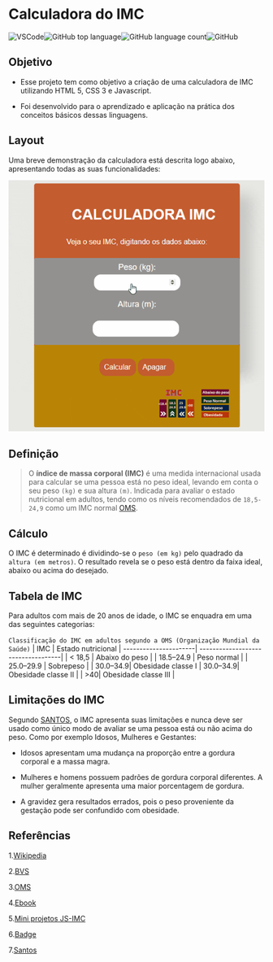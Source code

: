 # Calculadora do IMC

![VSCode](https://img.shields.io/badge/Made%20for-VSCode-1f425f.svg)![GitHub top language](https://img.shields.io/github/languages/top/deniseflora/Calculadora-do-IMC)![GitHub language count](https://img.shields.io/github/languages/count/deniseflora/Calculadora-do-IMC)![GitHub](https://img.shields.io/github/license/deniseflora/Calculadora-do-IMC)

## Objetivo

- Esse projeto tem como objetivo a criação de uma calculadora de IMC utilizando HTML 5, CSS 3 e Javascript.

- Foi desenvolvido para o aprendizado e aplicação na prática dos conceitos básicos dessas linguagens.

## Layout

Uma breve demonstração da calculadora está descrita logo abaixo, apresentando todas as suas funcionalidades:

![IMC](IMC.gif)

## Definição

>O **índice de massa corporal (IMC)** é uma medida internacional usada para calcular se uma pessoa está no peso ideal, levando em conta o seu peso `(kg)` e sua altura `(m)`. Indicada para avaliar o estado nutricional em adultos, tendo como os níveis recomendados de `18,5-24,9` como um IMC normal [OMS](https://www.who.int/europe/news-room/fact-sheets/item/a-healthy-lifestyle---who-recommendations).

## Cálculo

O IMC é determinado é dividindo-se o `peso (em kg)` pelo quadrado da `altura (em metros)`. O resultado revela se o peso está dentro da faixa ideal, abaixo ou acima do desejado.

## Tabela de IMC

Para adultos com mais de 20 anos de idade, o IMC se enquadra em uma das seguintes categorias:

`Classificação do IMC em adultos segundo a OMS (Organização Mundial da Saúde)`
| IMC |    Estado nutricional
| ----------------------| -----------------------------------|
| < 18,5               | Abaixo do peso          |
| 18.5–24.9        | Peso normal                |
| 25.0–29.9        | Sobrepeso                        |
| 30.0–34.9| Obesidade classe             I
| 30.0–34.9| Obesidade classe II         |
| >40| Obesidade classe III                  |

## Limitações do IMC

Segundo [SANTOS](https://brasilescola.uol.com.br/saude-na-escola/limitacoes-imc.htm>), o IMC apresenta suas limitações e nunca deve ser usado como único modo de avaliar se uma pessoa está ou não acima do peso. Como por exemplo Idosos, Mulheres e Gestantes:

- Idosos apresentam uma mudança na proporção entre a gordura corporal e a massa magra.

- Mulheres e homens possuem padrões de gordura corporal diferentes. A mulher geralmente apresenta uma maior porcentagem de gordura.

- A gravidez gera resultados errados, pois o peso proveniente da gestação pode ser confundido com obesidade.

## Referências

1.[Wikipedia]( https://pt.wikipedia.org/wiki/%C3%8Dndice_de_massa_corporal)

2.[BVS]( https://bvsms.saude.gov.br/bvs/dicas/215_obesidade.html)

3.[OMS]( https://www.who.int/europe/news-room/fact-sheets/item/a-healthy-lifestyle---who-recommendations)

4.[Ebook]( https://pt.scribd.com/document/521850175/Ebook-7-Exercicios-Resolvidos-de-Logica-de-Programacao-com-JavaScript)

5.[Mini projetos JS-IMC](https://youtu.be/RacwEvoTz_Y)

6.[Badge]( https://shields.io)

7.[Santos](<https://brasilescola.uol.com.br/saude-na-escola/limitacoes-imc.htm>)
